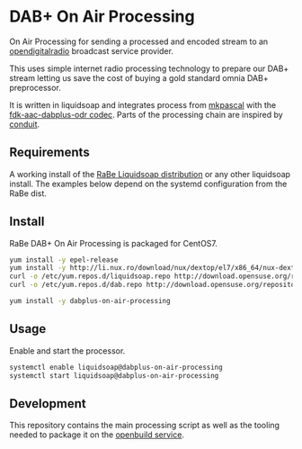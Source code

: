 DAB+ On Air Processing
======================

On Air Processing for sending a processed and encoded stream to an
[opendigitalradio](https://github.com/Opendigitalradio) broadcast
service provider.

This uses simple internet radio processing technology to prepare
our DAB+ stream letting us save the cost of buying a gold standard
omnia DAB+ preprocessor.

It is written in liquidsoap and integrates process from
[mkpascal](https://github.com/mkpascal/mk_liquidsoap_processing) with
the [fdk-aac-dabplus-odr codec](https://github.com/Opendigitalradio/fdk-aac-dabplus).
Parts of the processing chain are inspired by [conduit](https://github.com/JamesHarrison/conduit).

Requirements
------------

A working install of the [RaBe Liquidsoap distribution](http://build.opensuse.org/project/show/home:radiorabe:liquidsoap)
or any other liquidsoap install. The examples below depend on the systemd configuration from the RaBe dist.

Install
-------

RaBe DAB+ On Air Processing is packaged for CentOS7.

```bash
yum install -y epel-release
yum install -y http://li.nux.ro/download/nux/dextop/el7/x86_64/nux-dextop-release-0-5.el7.nux.noarch.rpm
curl -o /etc/yum.repos.d/liquidsoap.repo http://download.opensuse.org/repositories/home:/radiorabe:/liquidsoap/CentOS_7/home:radiorabe:liquidsoap.repo
curl -o /etc/yum.repos.d/dab.repo http://download.opensuse.org/repositories/home:radiorabe:streambox/CentOS_7/home:radiorabe:dab.repo

yum install -y dabplus-on-air-processing
```

Usage
-----

Enable and start the processor.

```bash
systemctl enable liquidsoap@dabplus-on-air-processing
systemctl start liquidsoap@dabplus-on-air-processing
```

Development
-----------

This repository contains the main processing script as well as the
tooling needed to package it on the [openbuild service](https://build.opensuse.org/project/show/home:radiorabe:liquidsoap).

